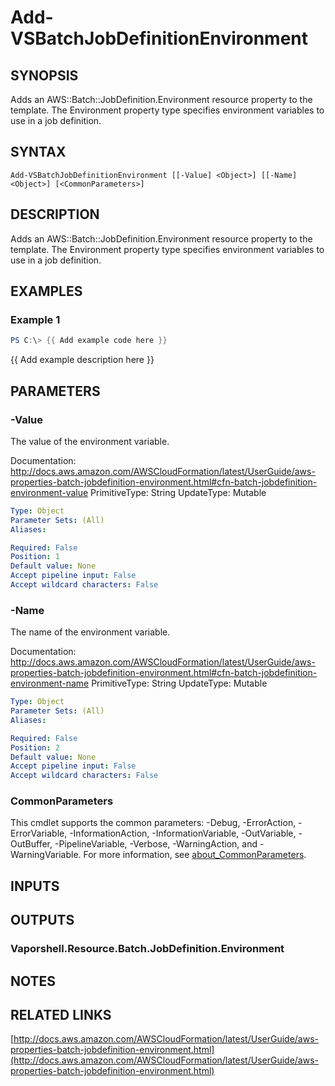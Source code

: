 # Add-VSBatchJobDefinitionEnvironment

## SYNOPSIS
Adds an AWS::Batch::JobDefinition.Environment resource property to the template.
The Environment property type specifies environment variables to use in a job definition.

## SYNTAX

```
Add-VSBatchJobDefinitionEnvironment [[-Value] <Object>] [[-Name] <Object>] [<CommonParameters>]
```

## DESCRIPTION
Adds an AWS::Batch::JobDefinition.Environment resource property to the template.
The Environment property type specifies environment variables to use in a job definition.

## EXAMPLES

### Example 1
```powershell
PS C:\> {{ Add example code here }}
```

{{ Add example description here }}

## PARAMETERS

### -Value
The value of the environment variable.

Documentation: http://docs.aws.amazon.com/AWSCloudFormation/latest/UserGuide/aws-properties-batch-jobdefinition-environment.html#cfn-batch-jobdefinition-environment-value
PrimitiveType: String
UpdateType: Mutable

```yaml
Type: Object
Parameter Sets: (All)
Aliases:

Required: False
Position: 1
Default value: None
Accept pipeline input: False
Accept wildcard characters: False
```

### -Name
The name of the environment variable.

Documentation: http://docs.aws.amazon.com/AWSCloudFormation/latest/UserGuide/aws-properties-batch-jobdefinition-environment.html#cfn-batch-jobdefinition-environment-name
PrimitiveType: String
UpdateType: Mutable

```yaml
Type: Object
Parameter Sets: (All)
Aliases:

Required: False
Position: 2
Default value: None
Accept pipeline input: False
Accept wildcard characters: False
```

### CommonParameters
This cmdlet supports the common parameters: -Debug, -ErrorAction, -ErrorVariable, -InformationAction, -InformationVariable, -OutVariable, -OutBuffer, -PipelineVariable, -Verbose, -WarningAction, and -WarningVariable. For more information, see [about_CommonParameters](http://go.microsoft.com/fwlink/?LinkID=113216).

## INPUTS

## OUTPUTS

### Vaporshell.Resource.Batch.JobDefinition.Environment
## NOTES

## RELATED LINKS

[http://docs.aws.amazon.com/AWSCloudFormation/latest/UserGuide/aws-properties-batch-jobdefinition-environment.html](http://docs.aws.amazon.com/AWSCloudFormation/latest/UserGuide/aws-properties-batch-jobdefinition-environment.html)

